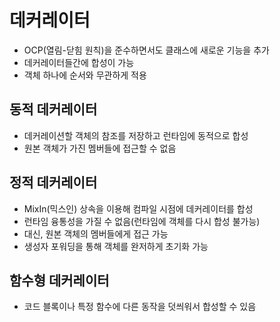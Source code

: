 # 데커레이터

- OCP(열림-닫힘 원칙)을 준수하면서도 클래스에 새로운 기능을 추가
- 데커레이터들간에 합성이 가능
- 객체 하나에 순서와 무관하게 적용

## 동적 데커레이터

- 데커레이션할 객체의 참조를 저장하고 런타임에 동적으로 합성
- 원본 객체가 가진 멤버들에 접근할 수 없음

## 정적 데커레이터

- MixIn(믹스인) 상속을 이용해 컴파일 시점에 데커레이터를 합성
- 런타임 융통성을 가질 수 없음(런타임에 객체를 다시 합성 불가능)
- 대신, 원본 객체의 멤버들에게 접근 가능
- 생성자 포워딩을 통해 객체를 완저하게 초기화 가능

## 함수형 데커레이터

- 코드 블록이나 특정 함수에 다른 동작을 덧씌워서 합성할 수 있음